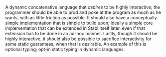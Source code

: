 A dynamic concatenative language that *aspires* to be highly interactive; the programmer should be able to prod and poke at the program as much as he wants, with as little friction as possible. It should also have a conceptually simple implementation that is simple to build upon; ideally a simple core implementation that can be extended in Stabl itself later, even if that extension has to be done in an ad-hoc manner. Lastly, though it should be highly interactive, it should also be possible to sacrifice interactivity for some static guarantees, when that is desirable. An example of this is optional typing; opt-in static typing in dynamic languages.
